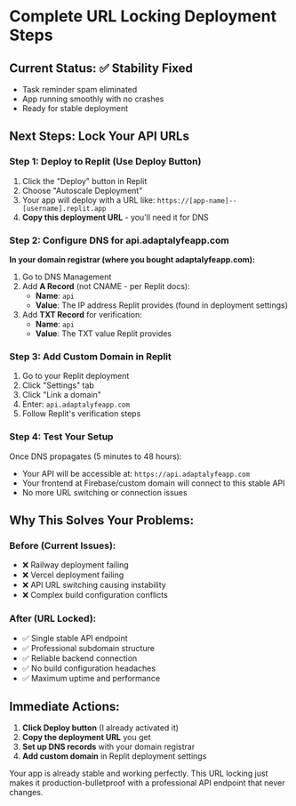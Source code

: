# Complete URL Locking Deployment Steps

## Current Status: ✅ Stability Fixed
- Task reminder spam eliminated
- App running smoothly with no crashes
- Ready for stable deployment

## Next Steps: Lock Your API URLs

### Step 1: Deploy to Replit (Use Deploy Button)
1. Click the "Deploy" button in Replit
2. Choose "Autoscale Deployment" 
3. Your app will deploy with a URL like: `https://[app-name]--[username].replit.app`
4. **Copy this deployment URL** - you'll need it for DNS

### Step 2: Configure DNS for api.adaptalyfeapp.com
**In your domain registrar (where you bought adaptalyfeapp.com):**

1. Go to DNS Management
2. Add **A Record** (not CNAME - per Replit docs):
   - **Name**: `api`
   - **Value**: The IP address Replit provides (found in deployment settings)
3. Add **TXT Record** for verification:
   - **Name**: `api`
   - **Value**: The TXT value Replit provides

### Step 3: Add Custom Domain in Replit
1. Go to your Replit deployment
2. Click "Settings" tab
3. Click "Link a domain" 
4. Enter: `api.adaptalyfeapp.com`
5. Follow Replit's verification steps

### Step 4: Test Your Setup
Once DNS propagates (5 minutes to 48 hours):
- Your API will be accessible at: `https://api.adaptalyfeapp.com`
- Your frontend at Firebase/custom domain will connect to this stable API
- No more URL switching or connection issues

## Why This Solves Your Problems:

### Before (Current Issues):
- ❌ Railway deployment failing
- ❌ Vercel deployment failing  
- ❌ API URL switching causing instability
- ❌ Complex build configuration conflicts

### After (URL Locked):
- ✅ Single stable API endpoint
- ✅ Professional subdomain structure
- ✅ Reliable backend connection
- ✅ No build configuration headaches
- ✅ Maximum uptime and performance

## Immediate Actions:
1. **Click Deploy button** (I already activated it)
2. **Copy the deployment URL** you get
3. **Set up DNS records** with your domain registrar
4. **Add custom domain** in Replit deployment settings

Your app is already stable and working perfectly. This URL locking just makes it production-bulletproof with a professional API endpoint that never changes.